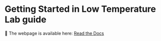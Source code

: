 # Getting Started in Low Temperature Lab guide


📖 The webpage is available here: [Read the Docs](https://https://ltl-guide.readthedocs.io/)
